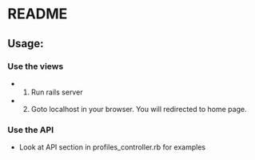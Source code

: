 # README

## Usage:
### Use the views
* 1. Run rails server
* 2. Goto localhost in your browser. You will redirected to home page.

### Use the API
* Look at API section in profiles_controller.rb for examples

